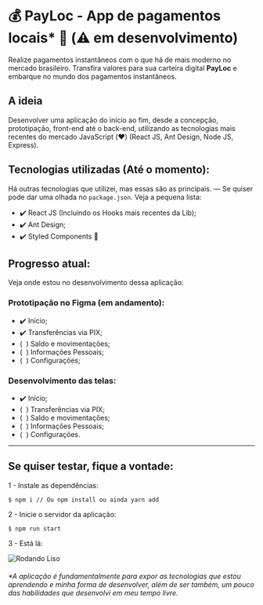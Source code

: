 # :moneybag: PayLoc - App de pagamentos locais* :rocket: (:warning: em desenvolvimento)

Realize pagamentos instantâneos com o que há de mais moderno no mercado brasileiro. Transfira valores para sua carteira digital **PayLoc** e embarque no mundo dos pagamentos instantâneos.

## A ideia
Desenvolver uma aplicação do início ao fim, desde a concepção, prototipação, front-end até o back-end, utilizando as tecnologias mais recentes do mercado JavaScript (:heart:) (React JS, Ant Design, Node JS, Express).

## Tecnologias utilizadas (Até o momento):
Há outras tecnologias que utilizei, mas essas são as principais. — Se quiser pode dar uma olhada no ``package.json``. Veja a pequena lista:
- :heavy_check_mark: React JS (Incluindo os Hooks mais recentes da Lib);
- :heavy_check_mark: Ant Design;
- :heavy_check_mark: Styled Components :nail_care:

## Progresso atual:
Veja onde estou no desenvolvimento dessa aplicação:

### Prototipação no Figma (em andamento):
- :heavy_check_mark: Início;
- :heavy_check_mark: Transferências via PIX;
- (&nbsp;&nbsp;) Saldo e movimentações;
- (&nbsp;&nbsp;) Informações Pessoais;
- (&nbsp;&nbsp;) Configurações;


### Desenvolvimento das telas:
- :heavy_check_mark: Início;
- (&nbsp;&nbsp;) Transferências via PIX;
- (&nbsp;&nbsp;) Saldo e movimentações;
- (&nbsp;&nbsp;) Informações Pessoais;
- (&nbsp;&nbsp;) Configurações.

---
## Se quiser testar, fique a vontade:
1 - Instale as dependências:

```
$ npm i // Ou npm install ou ainda yarn add
```
2 - Inicie o servidor da aplicação:
```
$ npm run start
```
3 - Está lá:

![Rodando Liso](https://i.imgur.com/MFa8nDX.png)


###### *A aplicação é fundamentalmente para expor as tecnologias que estou aprendendo e minha forma de desenvolver, além de ser também, um pouco das habilidades que desenvolvi em meu tempo livre.